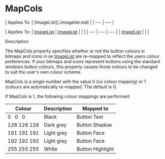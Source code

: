 




<h1 class="heading"><span class="name">MapCols</span></h1>
| Applies To: | [ImageList](./imagelist.md) |
| --- | ---  |

| Applies To: | [ImageList](./imagelist.md) | [ImageList](./imagelist.md) |  |  |
| --- | --- | ---  |
| [ImageList](./imagelist.md) |  |  |


Description


The MapCols property specifies whether or not the button colours in bitmaps and icons in an [ImageList](./imagelist.md) are re-mapped to reflect the users colour preferences. If your bitmaps and icons represent buttons using the standard windows button colours, this property causes those colours to be changed to suit the user's own colour scheme.


MapCols is a single number with the value 0 (no colour mapping) or 1 (colours are automatically re-mapped. The default is 0.


If MapCols is 1, the following colour mappings are performed:

| Colour | Description | Mapped to |
| --- | --- | ---  |
| 0   0   0 | Black | Button Text |
| 128 128 128 | Dark grey | Button Shadow |
| 191 191 191 | Light grey | Button Face |
| 192 192 192 | Light grey | Button Face |
| 255 255 255 | White | Button Highlight |



